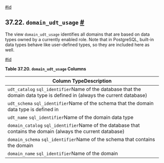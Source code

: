 [#id](#INFOSCHEMA-DOMAIN-UDT-USAGE)

## 37.22. `domain_udt_usage` [#](#INFOSCHEMA-DOMAIN-UDT-USAGE)

The view `domain_udt_usage` identifies all domains that are based on data types owned by a currently enabled role. Note that in PostgreSQL, built-in data types behave like user-defined types, so they are included here as well.

[#id](#id-1.7.6.26.3)

**Table 37.20. `domain_udt_usage` Columns**

| Column TypeDescription                                                                                                   |
| ------------------------------------------------------------------------------------------------------------------------ |
| `udt_catalog` `sql_identifier`Name of the database that the domain data type is defined in (always the current database) |
| `udt_schema` `sql_identifier`Name of the schema that the domain data type is defined in                                  |
| `udt_name` `sql_identifier`Name of the domain data type                                                                  |
| `domain_catalog` `sql_identifier`Name of the database that contains the domain (always the current database)             |
| `domain_schema` `sql_identifier`Name of the schema that contains the domain                                              |
| `domain_name` `sql_identifier`Name of the domain                                                                         |